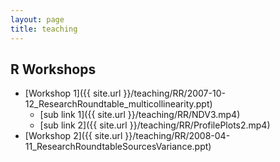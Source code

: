 ```yaml
---
layout: page
title: teaching
---
```


## R Workshops

* [Workshop 1]({{ site.url }}/teaching/RR/2007-10-12_ResearchRoundtable_multicollinearity.ppt) 
  - [sub link 1]({{ site.url }}/teaching/RR/NDV3.mp4)
  - [sub link 2]({{ site.url }}/teaching/RR/ProfilePlots2.mp4)
* [Workshop 2]({{ site.url }}/teaching/RR/2008-04-11_ResearchRoundtableSourcesVariance.ppt)
